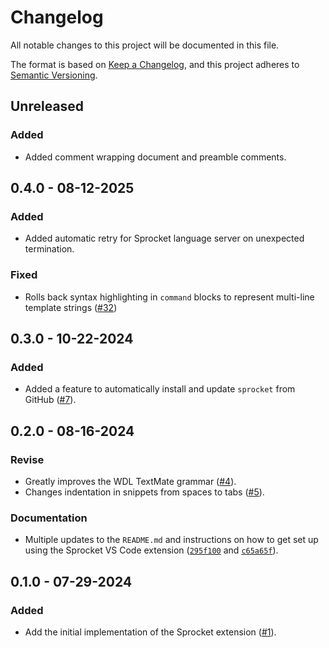 # Changelog

All notable changes to this project will be documented in this file.

The format is based on [Keep a Changelog](https://keepachangelog.com/en/1.1.0/),
and this project adheres to [Semantic
Versioning](https://semver.org/spec/v2.0.0.html).

## Unreleased

### Added

- Added comment wrapping document and preamble comments.

## 0.4.0 - 08-12-2025

### Added

- Added automatic retry for Sprocket language server on unexpected termination.

### Fixed

- Rolls back syntax highlighting in `command` blocks to represent multi-line
  template strings
  ([#32](https://github.com/stjude-rust-labs/sprocket-vscode/pull/32))

## 0.3.0 - 10-22-2024

### Added

- Added a feature to automatically install and update `sprocket` from GitHub
  ([#7](https://github.com/stjude-rust-labs/sprocket-vscode/pull/7)).

## 0.2.0 - 08-16-2024

### Revise

- Greatly improves the WDL TextMate grammar
  ([#4](https://github.com/stjude-rust-labs/sprocket-vscode/pull/4)).
- Changes indentation in snippets from spaces to tabs
  ([#5](https://github.com/stjude-rust-labs/sprocket-vscode/pull/5)).

### Documentation

- Multiple updates to the `README.md` and instructions on how to get set up
  using the Sprocket VS Code extension
  ([`295f100`](https://github.com/stjude-rust-labs/sprocket-vscode/commit/295f100194dc577daf044978b562a60ab5e728ae)
  and
  [`c65a65f`](https://github.com/stjude-rust-labs/sprocket-vscode/commit/c65a65f2fd1768d12ae6c6814b6daf29a60311a7)).

## 0.1.0 - 07-29-2024

### Added

- Add the initial implementation of the Sprocket extension
  ([#1](https://github.com/stjude-rust-labs/sprocket-vscode/pull/1)).

